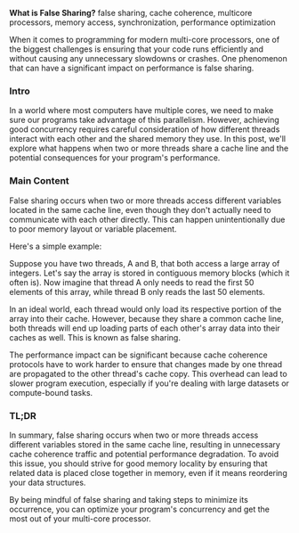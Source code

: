**What is False Sharing?**
false sharing, cache coherence, multicore processors, memory access, synchronization, performance optimization

When it comes to programming for modern multi-core processors, one of the biggest challenges is ensuring that your code runs efficiently and without causing any unnecessary slowdowns or crashes. One phenomenon that can have a significant impact on performance is false sharing.

### Intro

In a world where most computers have multiple cores, we need to make sure our programs take advantage of this parallelism. However, achieving good concurrency requires careful consideration of how different threads interact with each other and the shared memory they use. In this post, we'll explore what happens when two or more threads share a cache line and the potential consequences for your program's performance.

### Main Content

False sharing occurs when two or more threads access different variables located in the same cache line, even though they don't actually need to communicate with each other directly. This can happen unintentionally due to poor memory layout or variable placement.

Here's a simple example:

Suppose you have two threads, A and B, that both access a large array of integers. Let's say the array is stored in contiguous memory blocks (which it often is). Now imagine that thread A only needs to read the first 50 elements of this array, while thread B only reads the last 50 elements.

In an ideal world, each thread would only load its respective portion of the array into their cache. However, because they share a common cache line, both threads will end up loading parts of each other's array data into their caches as well. This is known as false sharing.

The performance impact can be significant because cache coherence protocols have to work harder to ensure that changes made by one thread are propagated to the other thread's cache copy. This overhead can lead to slower program execution, especially if you're dealing with large datasets or compute-bound tasks.

### TL;DR

In summary, false sharing occurs when two or more threads access different variables stored in the same cache line, resulting in unnecessary cache coherence traffic and potential performance degradation. To avoid this issue, you should strive for good memory locality by ensuring that related data is placed close together in memory, even if it means reordering your data structures.

By being mindful of false sharing and taking steps to minimize its occurrence, you can optimize your program's concurrency and get the most out of your multi-core processor.